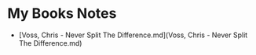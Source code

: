 # My Books Notes

- [Voss, Chris - Never Split The Difference.md](Voss, Chris - Never Split The Difference.md)

